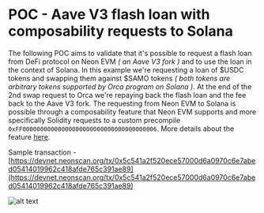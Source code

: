 # POC - Aave V3 flash loan with composability requests to Solana

The following POC aims to validate that it's possible to request a flash loan from DeFi protocol on Neon EVM _( an Aave V3 fork )_ and to use the loan in the context of Solana. In this example we're requesting a loan of $USDC tokens and swapping them against $SAMO tokens _( both tokens are arbitrary tokens supported by Orca program on Solana )_. At the end of the 2nd swap request to Orca we're repaying back the flash loan and the fee back to the Aave V3 fork. The requesting from Neon EVM to Solana is possible through a composability feature that Neon EVM supports and more specifically Solidity requests to a custom precompile `0xFF00000000000000000000000000000000000006`. More details about the feature [here](https://neonevm.org/docs/composability/common_solana_terminology).

Sample transaction - [https://devnet.neonscan.org/tx/0x5c541a2f520ece57000d6a0970c6e7abed05414019962c418afde765c391ae89](https://devnet.neonscan.org/tx/0x5c541a2f520ece57000d6a0970c6e7abed05414019962c418afde765c391ae89)

![alt text](https://github.com/neonlabsorg/neon-pocs/blob/master/contracts/AaveFlashLoan/Aave%20V3%20flash%20loans%20with%20composability%20swaps%20to%20Orca.jpg)